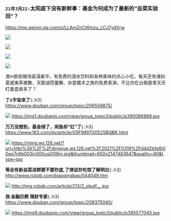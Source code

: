 ```note
```
### `21年3月22-`太阳底下没有新鲜事：基金为何成为了最新的“韭菜实验田”？
<https://mp.weixin.qq.com/s/LLAmZnCt6mzu_LCJ7ydVrw>

![](http://img1.doubanio.com/view/group_topic/l/public/p390086868.jpg)

![](http://nimg.ws.126.net/?url=http%3A%2F%2Fdingyue.ws.126.net%2F2021%2F0319%2Fd4d2b1e8j00qq7n6b003jc000us00l6m.jpg&thumbnail=650x2147483647&quality=80&type=jpg)

![](http://img.rcbqb.com/article/213/2_okutf__.jpg)

![](http://img9.doubanio.com/view/group_topic/l/public/p395577045.jpg)

澳m那些赌场装潢豪华，有免费的酒水饮料和各种美味的点心小吃，每天还有诸如夏威夷草裙舞、天鹅湖芭蕾舞、杂耍魔术之类的免费表演，不比你在出租屋里天天盯着盘爽多了？

**丁z宇宙来了**{:.h3}<br>
<https://www.douban.com/group/topic/206559875/>

![](http://img1.doubanio.com/view/group_topic/l/public/p390086868.jpg)
<https://img1.doubanio.com/view/group_topic/l/public/p390086868.jpg>

**万万没想到，基金绿了，闲鱼却“红”了**{:.h3}<br>
<https://www.163.com/dy/article/G5FIM97G0525BQBK.html>

![](http://nimg.ws.126.net/?url=http%3A%2F%2Fdingyue.ws.126.net%2F2021%2F0319%2Fd4d2b1e8j00qq7n6b003jc000us00l6m.jpg&thumbnail=650x2147483647&quality=80&type=jpg)
<https://nimg.ws.126.net/?url=http%3A%2F%2Fdingyue.ws.126.net%2F2021%2F0319%2Fd4d2b1e8j00qq7n6b003jc000us00l6m.jpg&thumbnail=650x2147483647&quality=80&type=jpg>

**等会有新韭菜进群要不要抄底,了律说抄吃惊了解明白**{:.h3}<br>
<http://www.rcbqb.com/biaoqingbao/544049.htm>

![](http://img.rcbqb.com/article/213/2_okutf__.jpg)
<http://img.rcbqb.com/article/213/2_okutf__.jpg>

**我 金融巨鳄 理财专家**{:.h3}<br>
<https://www.douban.com/group/topic/208375040/>

![](http://img9.doubanio.com/view/group_topic/l/public/p395577045.jpg)
<https://img9.doubanio.com/view/group_topic/l/public/p395577045.jpg>
